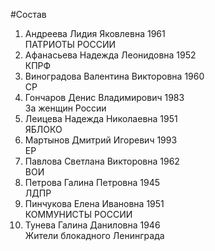 #Состав
1. Андреева Лидия Яковлевна 1961   
    ПАТРИОТЫ РОССИИ
2. Афанасьева Надежда Леонидовна 1952   
    КПРФ
3. Виноградова Валентина Викторовна 1960   
    СР
4. Гончаров Денис Владимирович 1983   
    За женщин России
5. Леицева Надежда Николаевна 1951   
    ЯБЛОКО
6. Мартынов Дмитрий Игоревич 1993   
    ЕР
7. Павлова Светлана Викторовна 1962   
    ВОИ
8. Петрова Галина Петровна 1945   
    ЛДПР
9. Пинчукова Елена Ивановна 1951   
    КОММУНИСТЫ РОССИИ
10. Тунева Галина Даниловна 1946   
    Жители блокадного Ленинграда
